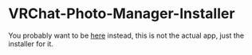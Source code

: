 # VRChat-Photo-Manager-Installer

You probably want to be [here](https://github.com/phaze-the-dumb/VRChat-Photo-Manager) instead, this is not the actual app, just the installer for it.
